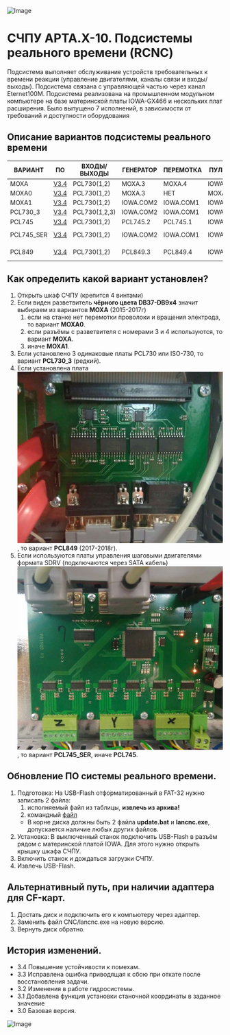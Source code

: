 ![Image](http://edm.ru/style/top.png)
# СЧПУ АРТА.X-10. Подсистемы реального времени (RCNC)

Подсистема выполняет обслуживание устройств требовательных к времени реакции (управление двигателями, каналы связи и входы/выходы). 
Подсистема связана с управляющей частью через канал Eternet100M.
Подсистема реализована на промышленном модульном компьютере на базе материнской платы IOWA-GX466 и нескольких плат расширения.
Было выпущено 7 исполнений, в зависимости от требований и доступности оборудования

## Описание вариантов подсистемы реального времени

| ВАРИАНТ    |   ПО                                  | ВХОДЫ/ВЫХОДЫ      | ГЕНЕРАТОР  | ПЕРЕМОТКА | ПУЛЬТ ДУ. | SDRV        |
|------------|---------------------------------------|-------------------|------------|-----------|-----------|-------------|
| MOXA       | [V3.4](RCNC/MOXA/lancnc.zip)          | PCL730(1,2)       | MOXA.3     | MOXA.4    | IOWA.COM3 | MOXA.1-2    |
| MOXA0      | [V3.4](RCNC/MOXA0/lancnc.zip)         | PCL730(1,2)       | MOXA.3     | НЕТ       | MOXA.4    | MOXA.1-2    |
| MOXA1      | [V3.4](RCNC/MOXA1/lancnc.zip)         | PCL730(1,2)       | IOWA.COM2  | IOWA.COM1 | IOWA.COM3 | MOXA.1-2    |
| PCL730_3   | [V3.4](RCNC/PCL730_3/lancnc.zip)      | PCL730(1,2,3)     | IOWA.COM2  | IOWA.COM1 | IOWA.COM3 | НЕТ         |
| PCL745     | [V3.4](RCNC/PCL745/lancnc.zip)        | PCL730(1,2)       | PCL745.2   | PCL745.1  | IOWA.COM3 | НЕТ         |
| PCL745_SER | [V3.4](RCNC/PCL745_SER/lancnc.zip)    | PCL730(1,2)       | IOWA.COM2  | IOWA.COM1 | IOWA.COM3 | PCL745.1-2  |
| PCL849     | [V3.4](RCNC/PCL849/lancnc.zip)        | PCL730(1,2)       | PCL849.3   | PCL849.4  | IOWA.COM3 | PCL849.1-2  |

## Как определить какой вариант установлен?
1. Открыть шкаф СЧПУ (крепится 4 винтами)
2. Если виден разветвитель **чёрного цвета DB37-DB9x4** значит выбираем из вариантов **MOXA** (2015-2017г)
	1. если на станке нет перемотки проволоки и вращения электрода, то вариант **MOXA0**.
	2. если разъёмы с разветвителя с номерами 3 и 4 используются, то вариант **MOXA**.
	3. иначе **MOXA1**.
3. Если установлено 3 одинаковые платы PCL730 или ISO-730, то вариант **PCL730_3** (редкий).
4. Если установлена плата ![Image](IMG/PCL849ad.jpg), то вариант **PCL849** (2017-2018г).
5. Если используются платы управления шаговыми двигателями формата SDRV (подключаются через SATA кабель) ![Image](IMG/SDRV.jpg), 
   то вариант **PCL745_SER**, иначе **PCL745**.

## Обновление ПО системы реального времени.
1. Подготовка: На USB-Flash отформатированный в FAT-32 нужно записать 2 файла:
	1. исполняемый файл из таблицы, **извлечь из архива!**
	2. командный [файл](CMD/update.bat)
	* В корне диска должны быть 2 файла **update.bat** и **lancnc.exe**, допускается наличие любых других файлов.
2. Установка: В выключенный станок подключить USB-Flash в разъём рядом с материнской платой IOWA. Для этого нужно открыть 
   крышку шкафа СЧПУ.
3. Включить станок и дождаться загрузки СЧПУ.
4. Извлечь USB-Flash.

## Альтернативный путь, при наличии адаптера для CF-карт.
1. Достать диск и подключить его к компьютеру через адаптер.
2. Заменить файл CNC/lancnc.exe на новую версию.
3. Вернуть диск обратно.

## История изменений.
* 3.4 Повышение устойчивости к помехам.
* 3.3 Исправлена ошибка приводящая к сбою при откате после восстановления задачи.
* 3.2 Изменения в работе гидросистемы.
* 3.1 Добавлена функция установки станочной координаты в заданное значение
* 3.0 Базовая версия.

![Image](http://edm.ru/style/bottom.png)
